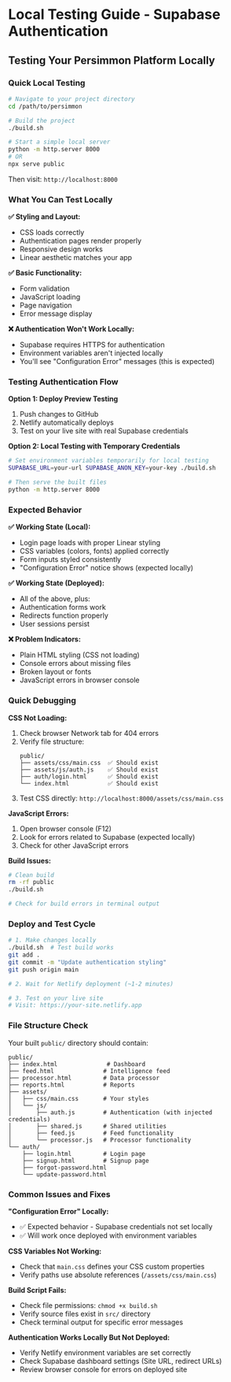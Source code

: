 # Local Testing Guide - Supabase Authentication

## Testing Your Persimmon Platform Locally

### Quick Local Testing

```bash
# Navigate to your project directory
cd /path/to/persimmon

# Build the project
./build.sh

# Start a simple local server
python -m http.server 8000
# OR
npx serve public
```

Then visit: `http://localhost:8000`

### What You Can Test Locally

**✅ Styling and Layout:**

- CSS loads correctly
- Authentication pages render properly
- Responsive design works
- Linear aesthetic matches your app

**✅ Basic Functionality:**

- Form validation
- JavaScript loading
- Page navigation
- Error message display

**❌ Authentication Won't Work Locally:**

- Supabase requires HTTPS for authentication
- Environment variables aren't injected locally
- You'll see "Configuration Error" messages (this is expected)

### Testing Authentication Flow

**Option 1: Deploy Preview Testing**

1. Push changes to GitHub
2. Netlify automatically deploys
3. Test on your live site with real Supabase credentials

**Option 2: Local Testing with Temporary Credentials**

```bash
# Set environment variables temporarily for local testing
SUPABASE_URL=your-url SUPABASE_ANON_KEY=your-key ./build.sh

# Then serve the built files
python -m http.server 8000
```

### Expected Behavior

**✅ Working State (Local):**

- Login page loads with proper Linear styling
- CSS variables (colors, fonts) applied correctly
- Form inputs styled consistently
- "Configuration Error" notice shows (expected locally)

**✅ Working State (Deployed):**

- All of the above, plus:
- Authentication forms work
- Redirects function properly
- User sessions persist

**❌ Problem Indicators:**

- Plain HTML styling (CSS not loading)
- Console errors about missing files
- Broken layout or fonts
- JavaScript errors in browser console

### Quick Debugging

**CSS Not Loading:**

1. Check browser Network tab for 404 errors
2. Verify file structure:
   ```
   public/
   ├── assets/css/main.css  ✅ Should exist
   ├── assets/js/auth.js    ✅ Should exist
   ├── auth/login.html      ✅ Should exist
   └── index.html           ✅ Should exist
   ```
3. Test CSS directly: `http://localhost:8000/assets/css/main.css`

**JavaScript Errors:**

1. Open browser console (F12)
2. Look for errors related to Supabase (expected locally)
3. Check for other JavaScript errors

**Build Issues:**

```bash
# Clean build
rm -rf public
./build.sh

# Check for build errors in terminal output
```

### Deploy and Test Cycle

```bash
# 1. Make changes locally
./build.sh  # Test build works
git add .
git commit -m "Update authentication styling"
git push origin main

# 2. Wait for Netlify deployment (~1-2 minutes)

# 3. Test on your live site
# Visit: https://your-site.netlify.app
```

### File Structure Check

Your built `public/` directory should contain:

```
public/
├── index.html              # Dashboard
├── feed.html              # Intelligence feed
├── processor.html         # Data processor
├── reports.html           # Reports
├── assets/
│   ├── css/main.css       # Your styles
│   └── js/
│       ├── auth.js        # Authentication (with injected credentials)
│       ├── shared.js      # Shared utilities
│       ├── feed.js        # Feed functionality
│       └── processor.js   # Processor functionality
└── auth/
    ├── login.html         # Login page
    ├── signup.html        # Signup page
    ├── forgot-password.html
    └── update-password.html
```

### Common Issues and Fixes

**"Configuration Error" Locally:**

- ✅ Expected behavior - Supabase credentials not set locally
- ✅ Will work once deployed with environment variables

**CSS Variables Not Working:**

- Check that `main.css` defines your CSS custom properties
- Verify paths use absolute references (`/assets/css/main.css`)

**Build Script Fails:**

- Check file permissions: `chmod +x build.sh`
- Verify source files exist in `src/` directory
- Check terminal output for specific error messages

**Authentication Works Locally But Not Deployed:**

- Verify Netlify environment variables are set correctly
- Check Supabase dashboard settings (Site URL, redirect URLs)
- Review browser console for errors on deployed site
